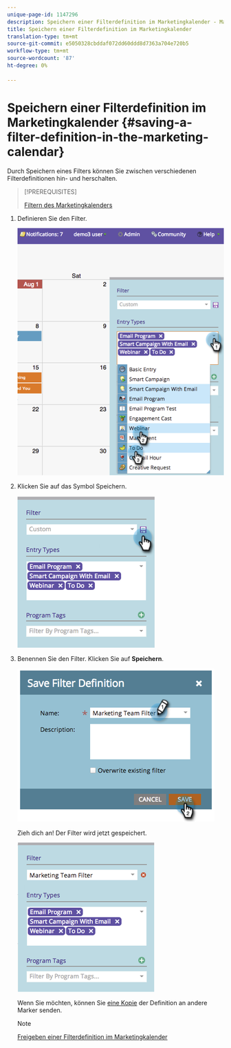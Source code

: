 ```yaml
---
unique-page-id: 1147296
description: Speichern einer Filterdefinition im Marketingkalender - Marketing Docs - Produktdokumentation
title: Speichern einer Filterdefinition im Marketingkalender
translation-type: tm+mt
source-git-commit: e5050328cbddaf072dd60ddd8d7363a704e720b5
workflow-type: tm+mt
source-wordcount: '87'
ht-degree: 0%

---
```



# Speichern einer Filterdefinition im Marketingkalender {#saving-a-filter-definition-in-the-marketing-calendar}

Durch Speichern eines Filters können Sie zwischen verschiedenen Filterdefinitionen hin- und herschalten.

>[!PREREQUISITES]
>
>[Filtern des Marketingkalenders](/help/marketo/product-docs/core-marketo-concepts/marketing-calendar/working-with-the-calendar/filtering-the-marketing-calendar.md)

1. Definieren Sie den Filter.

   ![](assets/image2014-9-24-10-3a50-3a49.png)

1. Klicken Sie auf das Symbol Speichern.

   ![](assets/image2014-9-24-10-3a50-3a57.png)

1. Benennen Sie den Filter. Klicken Sie auf **Speichern**.

   ![](assets/image2014-9-24-10-3a51-3a3.png)

   Zieh dich an! Der Filter wird jetzt gespeichert.

   ![](assets/image2014-9-24-10-3a51-3a12.png)

   Wenn Sie möchten, können Sie [eine Kopie](/help/marketo/product-docs/core-marketo-concepts/marketing-calendar/working-with-the-calendar/sharing-a-filter-definition-in-the-marketing-calendar.md) der Definition an andere Marker senden.

   >[!NOTE]
   >
   >[Freigeben einer Filterdefinition im Marketingkalender](/help/marketo/product-docs/core-marketo-concepts/marketing-calendar/working-with-the-calendar/sharing-a-filter-definition-in-the-marketing-calendar.md)
